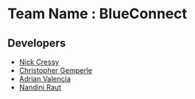 # Team Name : BlueConnect

## Developers

* [Nick Cressy](https://github.com/nscressy)
* [Christopher Gemperle](https://github.com/BipbopBohnfon)
* [Adrian Valencia](https://github.com/AdrianValen27)
* [Nandini Raut](https://github.com/nandiniraut)
